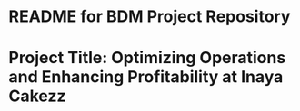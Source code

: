 # README for BDM Project Repository
# Project Title: Optimizing Operations and Enhancing Profitability at Inaya Cakezz
